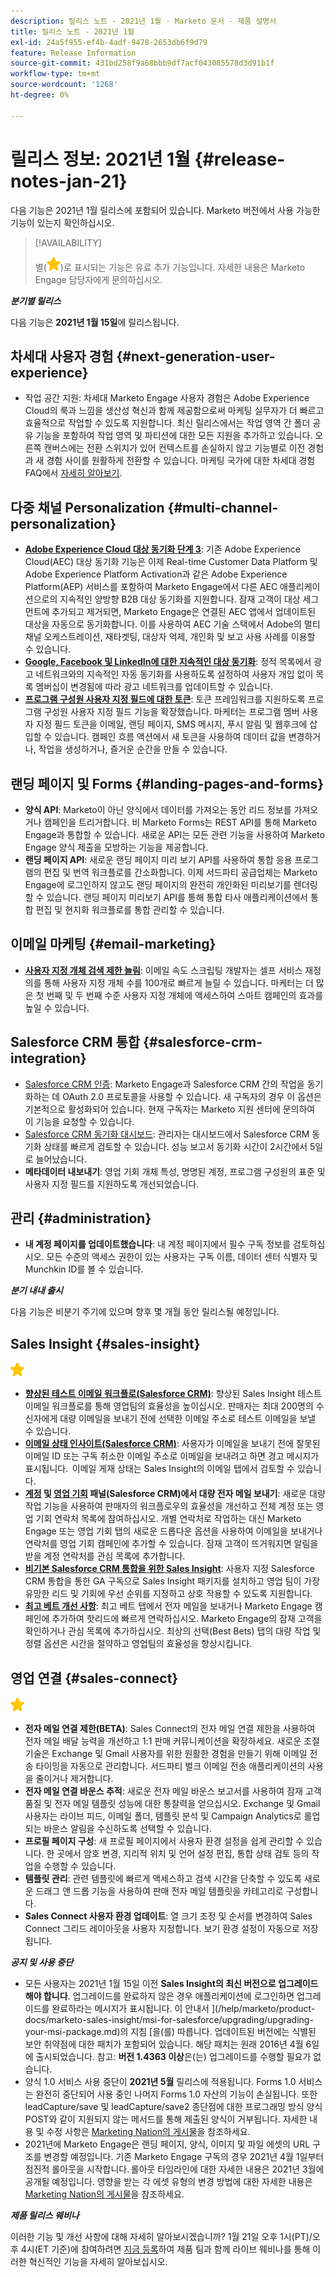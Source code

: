 ```yaml
---
description: 릴리스 노트 - 2021년 1월 - Marketo 문서 - 제품 설명서
title: 릴리스 노트 - 2021년 1월
exl-id: 24a5f955-ef4b-4adf-9478-2653db6f9d79
feature: Release Information
source-git-commit: 431bd258f9a68bbb9df7acf043085578d3d91b1f
workflow-type: tm+mt
source-wordcount: '1268'
ht-degree: 0%

---
```


# 릴리스 정보: 2021년 1월 {#release-notes-jan-21}

다음 기능은 2021년 1월 릴리스에 포함되어 있습니다. Marketo 버전에서 사용 가능한 기능이 있는지 확인하십시오.

>[!AVAILABILITY]
>
>별(![(별)](assets/yellow-star.png))로 표시되는 기능은 유료 추가 기능입니다. 자세한 내용은 Marketo Engage 담당자에게 문의하십시오.

**_분기별 릴리스_**

다음 기능은 **2021년 1월 15일**&#x200B;에 릴리스됩니다.

## 차세대 사용자 경험 {#next-generation-user-experience}

* 작업 공간 지원: 차세대 Marketo Engage 사용자 경험은 Adobe Experience Cloud의 룩과 느낌을 생산성 혁신과 함께 제공함으로써 마케팅 실무자가 더 빠르고 효율적으로 작업할 수 있도록 지원합니다. 최신 릴리스에서는 작업 영역 간 폴더 공유 기능을 포함하여 작업 영역 및 파티션에 대한 모든 지원을 추가하고 있습니다. 오른쪽 캔버스에는 전환 스위치가 있어 컨텍스트를 손실하지 않고 기능별로 이전 경험과 새 경험 사이를 원활하게 전환할 수 있습니다. 마케팅 국가에 대한 차세대 경험 FAQ에서 [자세히 알아보기](https://nation.marketo.com/t5/The-modern-ux/modern-ux-FAQ/ba-p/307124).

## 다중 채널 Personalization {#multi-channel-personalization}

* **[Adobe Experience Cloud 대상 동기화 단계 3](/help/marketo/product-docs/core-marketo-concepts/smart-lists-and-static-lists/static-lists/send-a-list-to-adobe-experience-cloud.md)**: 기존 Adobe Experience Cloud(AEC) 대상 동기화 기능은 이제 Real-time Customer Data Platform 및 Adobe Experience Platform Activation과 같은 Adobe Experience Platform(AEP) 서비스를 포함하여 Marketo Engage에서 다른 AEC 애플리케이션으로의 지속적인 양방향 B2B 대상 동기화를 지원합니다.  잠재 고객이 대상 세그먼트에 추가되고 제거되면, Marketo Engage은 연결된 AEC 앱에서 업데이트된 대상을 자동으로 동기화합니다. 이를 사용하여 AEC 기술 스택에서 Adobe의 멀티채널 오케스트레이션, 재타겟팅, 대상자 억제, 개인화 및 보고 사용 사례를 이용할 수 있습니다.
* **[Google, Facebook 및 LinkedIn에 대한 지속적인 대상 동기화](/help/marketo/product-docs/demand-generation/ad-network-integrations/send-a-list-to-an-ad-network.md)**: 정적 목록에서 광고 네트워크와의 지속적인 자동 동기화를 사용하도록 설정하여 사용자 개입 없이 목록 멤버십이 변경됨에 따라 광고 네트워크를 업데이트할 수 있습니다.
* **[프로그램 구성원 사용자 지정 필드에 대한 토큰](/help/marketo/product-docs/core-marketo-concepts/programs/tokens/program-member-custom-field-tokens.md)**: 토큰 프레임워크를 지원하도록 프로그램 구성원 사용자 지정 필드 기능을 확장했습니다. 마케터는 프로그램 멤버 사용자 지정 필드 토큰을 이메일, 랜딩 페이지, SMS 메시지, 푸시 알림 및 웹후크에 삽입할 수 있습니다. 캠페인 흐름 액션에서 새 토큰을 사용하여 데이터 값을 변경하거나, 작업을 생성하거나, 즐거운 순간을 만들 수 있습니다.

## 랜딩 페이지 및 Forms {#landing-pages-and-forms}

* **양식 API**: Marketo이 아닌 양식에서 데이터를 가져오는 동안 리드 정보를 가져오거나 캠페인을 트리거합니다. 비 Marketo Forms는 REST API를 통해 Marketo Engage과 통합할 수 있습니다. 새로운 API는 모든 관련 기능을 사용하여 Marketo Engage 양식 제출을 모방하는 기능을 제공합니다.
* **랜딩 페이지 API**: 새로운 랜딩 페이지 미리 보기 API를 사용하여 통합 응용 프로그램의 편집 및 번역 워크플로를 간소화합니다. 이제 서드파티 공급업체는 Marketo Engage에 로그인하지 않고도 랜딩 페이지의 완전히 개인화된 미리보기를 렌더링할 수 있습니다.  랜딩 페이지 미리보기 API를 통해 통합 타사 애플리케이션에서 통합 편집 및 현지화 워크플로를 통합 관리할 수 있습니다.

## 이메일 마케팅 {#email-marketing}

* **[사용자 지정 개체 검색 제한 늘림](/help/marketo/product-docs/administration/email-setup/change-custom-object-retrieval-limits-in-velocity-scripting.md)**: 이메일 속도 스크립팅 개발자는 셀프 서비스 재정의를 통해 사용자 지정 개체 수를 100개로 빠르게 늘릴 수 있습니다. 마케터는 더 많은 첫 번째 및 두 번째 수준 사용자 지정 개체에 액세스하여 스마트 캠페인의 효과를 높일 수 있습니다.

## Salesforce CRM 통합 {#salesforce-crm-integration}

* [Salesforce CRM 인증](/help/marketo/product-docs/crm-sync/salesforce-sync/log-in-using-oauth-2-0.md): Marketo Engage과 Salesforce CRM 간의 작업을 동기화하는 데 OAuth 2.0 프로토콜을 사용할 수 있습니다. 새 구독자의 경우 이 옵션은 기본적으로 활성화되어 있습니다. 현재 구독자는 Marketo 지원 센터에 문의하여 이 기능을 요청할 수 있습니다.
* [Salesforce CRM 동기화 대시보드](/help/marketo/product-docs/crm-sync/salesforce-sync/salesforce-sync-errors.md): 관리자는 대시보드에서 Salesforce CRM 동기화 상태를 빠르게 검토할 수 있습니다. 성능 보고서 동기화 시간이 2시간에서 5일로 늘어났습니다.
* **메타데이터 내보내기**: 영업 기회 개체 특성, 명명된 계정, 프로그램 구성원의 표준 및 사용자 지정 필드를 지원하도록 개선되었습니다.

## 관리 {#administration}

* **내 계정 페이지를 업데이트했습니다**: 내 계정 페이지에서 필수 구독 정보를 검토하십시오. 모든 수준의 액세스 권한이 있는 사용자는 구독 이름, 데이터 센터 식별자 및 Munchkin ID를 볼 수 있습니다.

**_분기 내내 출시_**

다음 기능은 비분기 주기에 있으며 향후 몇 개월 동안 릴리스될 예정입니다.

## Sales Insight {#sales-insight}

![(별)](assets/yellow-star.png)

* **[향상된 테스트 이메일 워크플로(Salesforce CRM)](/help/marketo/product-docs/marketo-sales-insight/msi-for-salesforce/features/actions-in-the-msi-panel/send-marketo-email/send-a-test-email.md)**: 향상된 Sales Insight 테스트 이메일 워크플로를 통해 영업팀의 효율성을 높이십시오. 판매자는 최대 200명의 수신자에게 대량 이메일을 보내기 전에 선택한 이메일 주소로 테스트 이메일을 보낼 수 있습니다.
* **[이메일 상태 인사이트(Salesforce CRM)](/help/marketo/product-docs/marketo-sales-insight/msi-for-salesforce/features/tabs-in-the-msi-panel/email-tab.md)**: 사용자가 이메일을 보내기 전에 잘못된 이메일 ID 또는 구독 취소한 이메일 주소로 이메일을 보내려고 하면 경고 메시지가 표시됩니다.  이메일 게재 상태는 Sales Insight의 이메일 탭에서 검토할 수 있습니다.
* **[계정](/help/marketo/product-docs/marketo-sales-insight/msi-for-salesforce/features/msi-feature-overview.md#account-layout) 및 [영업 기회](/help/marketo/product-docs/marketo-sales-insight/msi-for-salesforce/features/msi-feature-overview.md#opportunity-layout) 패널(Salesforce CRM)에서 대량 전자 메일 보내기**: 새로운 대량 작업 기능을 사용하여 판매자의 워크플로우의 효율성을 개선하고 전체 계정 또는 영업 기회 연락처 목록에 참여하십시오. 개별 연락처로 작업하는 대신 Marketo Engage 또는 영업 기회 탭의 새로운 드롭다운 옵션을 사용하여 이메일을 보내거나 연락처를 영업 기회 캠페인에 추가할 수 있습니다. 잠재 고객이 뜨거워지면 알림을 받을 계정 연락처를 관심 목록에 추가합니다.
* **[비기본 Salesforce CRM 통합을 위한 Sales Insight](/help/marketo/product-docs/marketo-sales-insight/sales-insight-for-non-native-salesforce-integrations.md)**: 사용자 지정 Salesforce CRM 통합을 통한 GA 구독으로 Sales Insight 패키지를 설치하고 영업 팀이 가장 유망한 리드 및 기회에 우선 순위를 지정하고 상호 작용할 수 있도록 지원합니다.
* **[최고 베트 개선 사항](/help/marketo/product-docs/marketo-sales-insight/msi-for-salesforce/features/marketo-tab/best-bets.md)**: 최고 베트 탭에서 전자 메일을 보내거나 Marketo Engage 캠페인에 추가하여 핫리드에 빠르게 연락하십시오. Marketo Engage의 잠재 고객을 확인하거나 관심 목록에 추가하십시오. 최상의 선택(Best Bets) 탭의 대량 작업 및 정렬 옵션은 시간을 절약하고 영업팀의 효율성을 향상시킵니다.

## 영업 연결 {#sales-connect}

![(별)](assets/yellow-star.png)

* **전자 메일 연결 제한(BETA)**: Sales Connect의 전자 메일 연결 제한을 사용하여 전자 메일 배달 능력을 개선하고 1:1 판매 커뮤니케이션을 확장하세요. 새로운 조절 기술은 Exchange 및 Gmail 사용자를 위한 원활한 경험을 만들기 위해 이메일 전송 타이밍을 자동으로 관리합니다. 서드파티 벌크 이메일 전송 애플리케이션의 사용을 줄이거나 제거합니다.
* **전자 메일 연결 바운스 추적**: 새로운 전자 메일 바운스 보고서를 사용하여 잠재 고객 품질 및 전자 메일 템플릿 성능에 대한 통찰력을 얻으십시오. Exchange 및 Gmail 사용자는 라이브 피드, 이메일 폴더, 템플릿 분석 및 Campaign Analytics로 롤업되는 바운스 알림을 수신하도록 선택할 수 있습니다.
* **프로필 페이지 구성**: 새 프로필 페이지에서 사용자 환경 설정을 쉽게 관리할 수 있습니다. 한 곳에서 암호 변경, 지리적 위치 및 언어 설정 편집, 통합 상태 검토 등의 작업을 수행할 수 있습니다.
* **템플릿 관리**: 관련 템플릿에 빠르게 액세스하고 검색 시간을 단축할 수 있도록 새로운 드래그 앤 드롭 기능을 사용하여 판매 전자 메일 템플릿을 카테고리로 구성합니다.
* **Sales Connect 사용자 환경 업데이트**: 열 크기 조정 및 순서를 변경하여 Sales Connect 그리드 레이아웃을 사용자 지정합니다. 보기 환경 설정이 자동으로 저장됩니다.

**_공지 및 사용 중단_**

* 모든 사용자는 2021년 1월 15일 이전 **Sales Insight의 최신 버전으로 업그레이드해야 합니다**. 업그레이드를 완료하지 않은 경우 애플리케이션에 로그인하면 업그레이드를 완료하라는 메시지가 표시됩니다. 이 안내서 ](/help/marketo/product-docs/marketo-sales-insight/msi-for-salesforce/upgrading/upgrading-your-msi-package.md)의 지침 [을(를) 따릅니다. 업데이트된 버전에는 식별된 보안 취약점에 대한 패치가 포함되어 있습니다. 해당 패치는 원래 2016년 4월 6일에 출시되었습니다. 참고: **버전 1.4363 이상**&#x200B;은(는) 업그레이드를 수행할 필요가 없습니다.
* 양식 1.0 서비스 사용 중단이 **2021년 5월** 릴리스에 적용됩니다. Forms 1.0 서비스는 완전히 중단되어 사용 중인 나머지 Forms 1.0 자산의 기능이 손실됩니다. 또한 leadCapture/save 및 leadCapture/save2 종단점에 대한 프로그래밍 방식 양식 POST와 같이 지원되지 않는 메서드를 통해 제출된 양식이 거부됩니다. 자세한 내용 및 수정 사항은 [Marketing Nation의 게시물](https://nation.marketo.com/t5/Product-Documents/Upcoming-Changes-to-the-Marketo-Engage-Form-Platform/ta-p/306631)을 참조하세요.
* 2021년에 Marketo Engage은 랜딩 페이지, 양식, 이미지 및 파일 에셋의 URL 구조를 변경할 예정입니다. 기존 Marketo Engage 구독의 경우 2021년 4월 1일부터 점진적 롤아웃을 시작합니다. 롤아웃 타임라인에 대한 자세한 내용은 2021년 3월에 공개될 예정입니다. 영향을 받는 각 에셋 유형의 변경 방법에 대한 자세한 내용은 [Marketing Nation의 게시물](https://nation.marketo.com/t5/Product-Documents/Upcoming-Changes-to-Design-Studio-URLs/ta-p/306632)을 참조하세요.

**_제품 릴리스 웨비나_**

이러한 기능 및 개선 사항에 대해 자세히 알아보시겠습니까? 1월 21일 오후 1시(PT)/오후 4시(ET 기준)에 참여하려면 [지금 등록](https://engage.marketo.com/January_21_Release_Webinar_Registration.html)하여 제품 팀과 함께 라이브 웨비나를 통해 이러한 혁신적인 기능을 자세히 알아보십시오.
